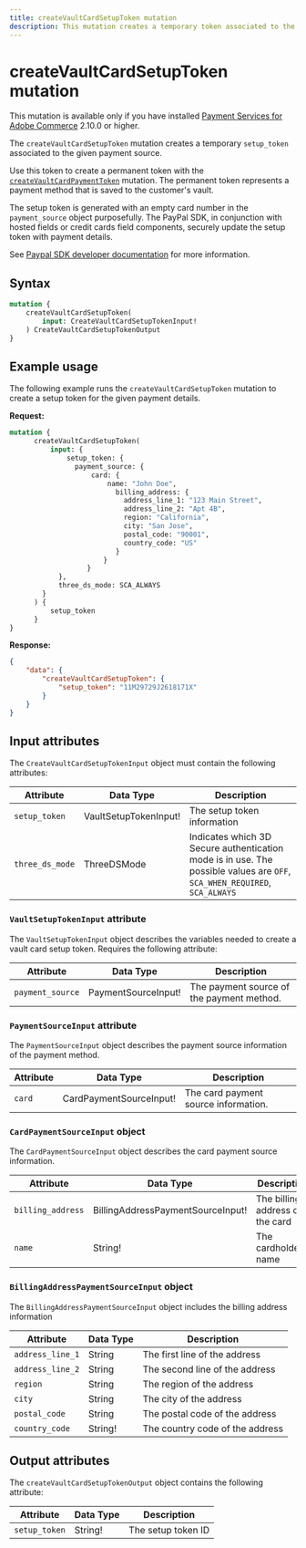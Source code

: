```yaml
---
title: createVaultCardSetupToken mutation
description: This mutation creates a temporary token associated to the given payment source.
---
```


# createVaultCardSetupToken mutation

<InlineAlert variant="info" slots="text" />

This mutation is available only if you have installed [Payment Services for Adobe Commerce](https://commercemarketplace.adobe.com/magento-payment-services.html) 2.10.0 or higher.

The `createVaultCardSetupToken` mutation creates a temporary `setup_token` associated to the given payment source.

Use this token to create a permanent token with the [`createVaultCardPaymentToken`](create-vault-card-payment-token.md) mutation. The permanent token represents a payment method that is saved to the customer's vault.

The setup token is generated with an empty card number in the `payment_source` object purposefully. The PayPal SDK, in conjunction with hosted fields or credit cards field components, securely update the setup token with payment details.

See [Paypal SDK developer documentation](https://developer.paypal.com/docs/multiparty/checkout/save-payment-methods/purchase-later/js-sdk/cards/) for more information.

## Syntax

```graphql
mutation {
    createVaultCardSetupToken(
        input: CreateVaultCardSetupTokenInput!
    ) CreateVaultCardSetupTokenOutput
}
```

## Example usage

The following example runs the `createVaultCardSetupToken` mutation to create a setup token for the given payment details.

**Request:**

```graphql
mutation {
      createVaultCardSetupToken(
          input: {
              setup_token: {
                payment_source: {
                    card: {
                        name: "John Doe",
                          billing_address: {
                            address_line_1: "123 Main Street",
                            address_line_2: "Apt 4B",
                            region: "California",
                            city: "San Jose",
                            postal_code: "90001",
                            country_code: "US"
                          }
                       }
                   }
            },
            three_ds_mode: SCA_ALWAYS
        }
      ) {
          setup_token
      }
}
```

**Response:**

```json
{
    "data": {
        "createVaultCardSetupToken": {
            "setup_token": "11M29729J2618171X"
        }
    }
}
```

## Input attributes

The `CreateVaultCardSetupTokenInput` object must contain the following attributes:

Attribute |  Data Type | Description
--- | --- | ---
`setup_token` | VaultSetupTokenInput! | The setup token information
`three_ds_mode` | ThreeDSMode | Indicates which 3D Secure authentication mode is in use. The possible values are `OFF`, `SCA_WHEN_REQUIRED`, `SCA_ALWAYS`

### `VaultSetupTokenInput` attribute

The `VaultSetupTokenInput` object describes the variables needed to create a vault card setup token. Requires the following attribute:

Attribute |  Data Type | Description
--- | --- | ---
`payment_source` | PaymentSourceInput! | The payment source of the payment method.

### `PaymentSourceInput` attribute

The `PaymentSourceInput` object describes the payment source information of the payment method.

Attribute |  Data Type | Description
--- | --- | ---
`card` | CardPaymentSourceInput! | The card payment source information.

### `CardPaymentSourceInput` object

The `CardPaymentSourceInput` object describes the card payment source information.

Attribute |  Data Type | Description
--- | --- | ---
`billing_address` | BillingAddressPaymentSourceInput! | The billing address of the card
`name` | String! | The cardholder's name

### `BillingAddressPaymentSourceInput` object

The `BillingAddressPaymentSourceInput` object includes the billing address information

Attribute |  Data Type | Description
--- | --- | ---
`address_line_1` | String | The first line of the address
`address_line_2` | String | The second line of the address
`region` | String | The region of the address
`city` | String | The city of the address
`postal_code` | String | The postal code of the address
`country_code` | String! | The country code of the address

## Output attributes

The `createVaultCardSetupTokenOutput` object contains the following attribute:

Attribute |  Data Type | Description
--- | --- | ---
`setup_token` | String! | The setup token ID
